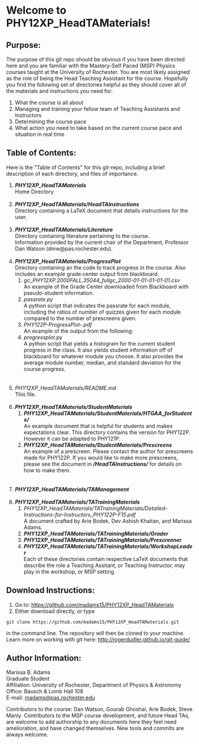 # Welcome to **PHY12XP_HeadTAMaterials**!

## **Purpose:** 
The purpose of this git repo should be obvious if you have been directed here and you are familiar with the Mastery-Self Paced (MSP) Physics courses taught at the University of Rochester. You are most likely assigned as the role of being the Head Teaching Assistant for the course. Hopefully you find the following set of directories helpful as they should cover all of the materials and instructions  you need for:

<ol>
	<li> What the course is all about
	<li>Managing and training your fellow team of Teaching Assistants and Instructors
	<li> Determining the course pace
	<li> What action you need to take based on the current course pace and situation in real time
</ol>

## **Table of Contents:**

Here is the "Table of Contents" for this git-repo, including a brief description of each directory, and files of importance. 

<ol>
	<li> <b><em>PHY12XP_HeadTAMaterials</em></b> 
		<br>
		Home Directory
		<br><br>
	<li> <b><em>PHY12XP_HeadTAMaterials/HeadTAInstructions</b></em>
		<br>
		Directory containing a LaTeX document that details instructions for the user.
		<br><br>
	<li> <b><em>PHY12XP_HeadTAMaterials/Literature</b></em>
		<br>
		Directory containing literature pertaining to the course.
		<br>
		Information provided by the current chair of the Department, Professor Dan Watson (dmw@pas.rochester.edu).
		<br><br>
	<li> <b><em>PHY12XP_HeadTAMaterials/ProgressPlot</b></em> 
		<br>
		Directory containing an the code to track progress in the course. Also includes an example grade center output from blackboard.
	<ol>
		<li>  <em>gc_PHY12XP.2000FALL.35044_fullgc_2000-01-01-01-01-01.csv</em>
			<br>
			An example of the Grade Center downloaded from Blackboard with pseudo-student information.
		<li> <em>passrate.py</em>
			<br>
			A python script that indicates the passrate for each module, including the ratios of number of quizzes given for each module compared to the number of prescreens given.
		<li> <em>PHY122P-ProgressPlot-.pdf</em>
			<br>
			An example of the output from the following:
		<li> <em>progressplot.py</em>
			<br>
			A python script that yields a histogram for the current student progress in the class. It also yields student information off of blackboard for whatever module you choose. It also provides the average module number, median, and standard deviation for the course progress.
	</ol>
	<br><br>
	<li> <em>PHY12XP_HeadTAMaterials/README.md</em>
		<br>
		This file.
		<br><br>
	<li> <b><em>PHY12XP_HeadTAMaterials/StudentMaterials</b></em>
	<ol>
		<li> <b><em>PHY12XP_HeadTAMaterials/StudentMaterials/HTGAA_forStudents/</b></em>
			<br>
			An example document that is helpful for students and makes expectations clear. This directory contains the version for PHY122P. However it can be adapted to PHY121P.
		<li> <b><em>PHY12XP_HeadTAMaterials/StudentMaterials/Prescreens</b></em>
			<br>
			An example of a prescreen. Please contact the author for prescreens made for PHY122P. If you would like to make more prescreens, please see the document in <b><em>/HeadTAInstructions/</b></em> for details on how to make them.
	</ol>
	<br><br>
	<li> <b><em>PHY12XP_HeadTAMaterials/TAManagement</b></em>
	<br><br>
	<li> <b><em>PHY12XP_HeadTAMaterials/TATrainingMaterials</b></em>
	<ol>
		<li> <em>PHY12XP_HeadTAMaterials/TATrainingMaterials/Detailed-Instructions-for-Instructors_PHY122P-F15.pdf</em>
			<br>
			A document crafted by Arie Bodek, Dev Ashish Khaitan, and Marissa Adams. 
		<li> <b><em>PHY12XP_HeadTAMaterials/TATrainingMaterials/Grader</b></em>
		<li> <b><em>PHY12XP_HeadTAMaterials/TATrainingMaterials/Prescreener</b></em>
		<li> <b><em>PHY12XP_HeadTAMaterials/TATrainingMaterials/WorkshopLeader</b></em>
			<br>
			Each of these directories contain respective LaTeX documents that describe the role a Teaching Assitant, or Teaching Instructor, may play in the workshop, or MSP setting.
	</ol>
</ol>

## **Download Instructions:**

1. Go to: https://github.com/madams15/PHY12XP_HeadTAMaterials
2. Either download directly, or type
```
git clone https://github.com/madams15/PHY12XP_HeadTAMaterials.git
```
in the command line. The repository will then be cloned to your machine. Learn more on working with git here: http://rogerdudler.github.io/git-guide/

## **Author Information:**
Marissa B. Adams <br>
Graduate Student <br>
Affiliation: University of Rochester, Department of Physics & Astronomy <br>
Office: Bausch & Lomb Hall 108 <br>
E-mail: madams@pas.rochester.edu <br>

Contributors to the course: Dan Watson, Gourab Ghoshal, Arie Bodek, Steve Manly. Contributors to the MSP course development, and future Head TAs, are welcome to add authorship to any documents here they feel need amelioration, and have changed themselves. New tools and commits are always welcome.
